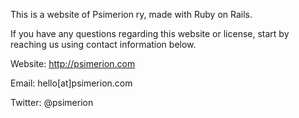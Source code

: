 This is a website of Psimerion ry, made with Ruby on Rails.

If you have any questions regarding this website or license, start by reaching us using contact information below.

Website: http://psimerion.com

Email: hello[at]psimerion.com

Twitter: @psimerion